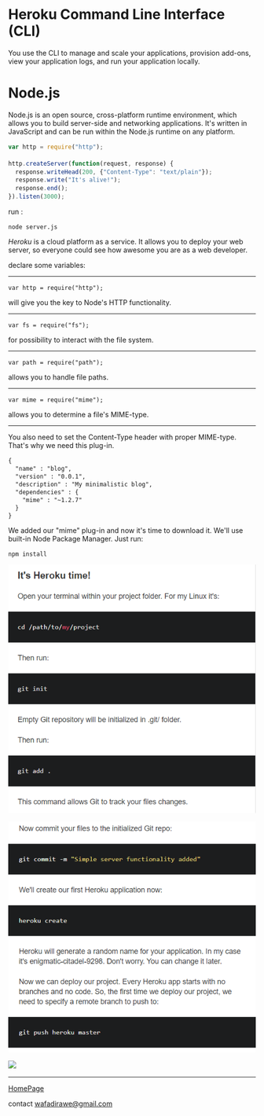  # Heroku Command Line Interface (CLI)

You use the CLI to manage and scale your applications, provision add-ons, view your application logs, and run your application locally.

# Node.js
Node.js is an open source, cross-platform runtime environment, which allows you to build server-side and networking applications. It's written in JavaScript and can be run within the Node.js runtime on any platform.

```js
var http = require("http");

http.createServer(function(request, response) {
  response.writeHead(200, {"Content-Type": "text/plain"});
  response.write("It's alive!");
  response.end();
}).listen(3000);
```
run :
```
node server.js
```

*Heroku* is a cloud platform as a service. It allows you to deploy your web server, so everyone could see how awesome you are as a web developer.

declare some variables:

***

```
var http = require("http");
```
 will give you the key to Node's HTTP functionality.

***

```
var fs = require("fs");
```
for possibility to interact with the file system. 

***

```
var path = require("path");
```
allows you to handle file paths.

***

```
var mime = require("mime");
```
allows you to determine a file's MIME-type.

---

 You also need to set the Content-Type header with proper MIME-type. That's why we need this plug-in.

```
{
  "name" : "blog",
  "version" : "0.0.1",
  "description" : "My minimalistic blog",
  "dependencies" : {
    "mime" : "~1.2.7"
  }
}
```

We added our "mime" plug-in and now it's time to download it. We'll use built-in Node Package Manager. Just run:

```
npm install
```

![](img/her.png)

![](img/push.png)


![](http://i.imgur.com/idykoj7.png)


***


[HomePage](https://wafaankoush99.github.io/Reading-Notes/READMEcode301.html)  


contact wafadirawe@gmail.com

